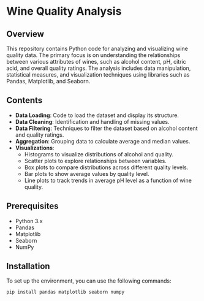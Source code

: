 # Wine Quality Analysis

## Overview
This repository contains Python code for analyzing and visualizing wine quality data. The primary focus is on understanding the relationships between various attributes of wines, such as alcohol content, pH, citric acid, and overall quality ratings. The analysis includes data manipulation, statistical measures, and visualization techniques using libraries such as Pandas, Matplotlib, and Seaborn.

## Contents
- **Data Loading**: Code to load the dataset and display its structure.
- **Data Cleaning**: Identification and handling of missing values.
- **Data Filtering**: Techniques to filter the dataset based on alcohol content and quality ratings.
- **Aggregation**: Grouping data to calculate average and median values.
- **Visualizations**: 
  - Histograms to visualize distributions of alcohol and quality.
  - Scatter plots to explore relationships between variables.
  - Box plots to compare distributions across different quality levels.
  - Bar plots to show average values by quality level.
  - Line plots to track trends in average pH level as a function of wine quality.

## Prerequisites
- Python 3.x
- Pandas
- Matplotlib
- Seaborn
- NumPy

## Installation
To set up the environment, you can use the following commands:

```bash
pip install pandas matplotlib seaborn numpy
